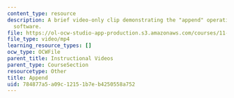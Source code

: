 ```yaml
---
content_type: resource
description: A brief video-only clip demonstrating the "append" operation in ArcGIS
  software.
file: https://ol-ocw-studio-app-production.s3.amazonaws.com/courses/11-205-introduction-to-spatial-analysis-fall-2019/784877a5a09c12151b7eb4250558a752_MIT11_205F19_append.mp4
file_type: video/mp4
learning_resource_types: []
ocw_type: OCWFile
parent_title: Instructional Videos
parent_type: CourseSection
resourcetype: Other
title: Append
uid: 784877a5-a09c-1215-1b7e-b4250558a752
---
```

